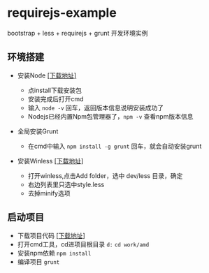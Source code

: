 # requirejs-example
bootstrap + less + requirejs + grunt 开发环境实例

## 环境搭建

*   安装Node [[下载地址]](https://nodejs.org/)

    *   点install下载安装包
    *   安装完成后打开cmd
    *   输入 `node -v` 回车，返回版本信息说明安装成功了
    *   Nodejs已经内置Npm包管理器了，`npm -v` 查看npm版本信息
*   全局安装Grunt

    *   在cmd中输入 `npm install -g grunt` 回车，就会自动安装grunt
*   安装Winless [[下载地址]](http://winless.org/)

    *   打开winless,点击Add folder，选中 dev/less 目录，确定
    *   右边列表里只选中style.less
    *   去掉minify选项

## 启动项目

*   下载项目代码 [[下载地址]]()
*   打开cmd工具，cd进项目根目录
    		`d:` `cd work/amd`
*   安装npm依赖 `npm install`
*   编译项目 `grunt`
